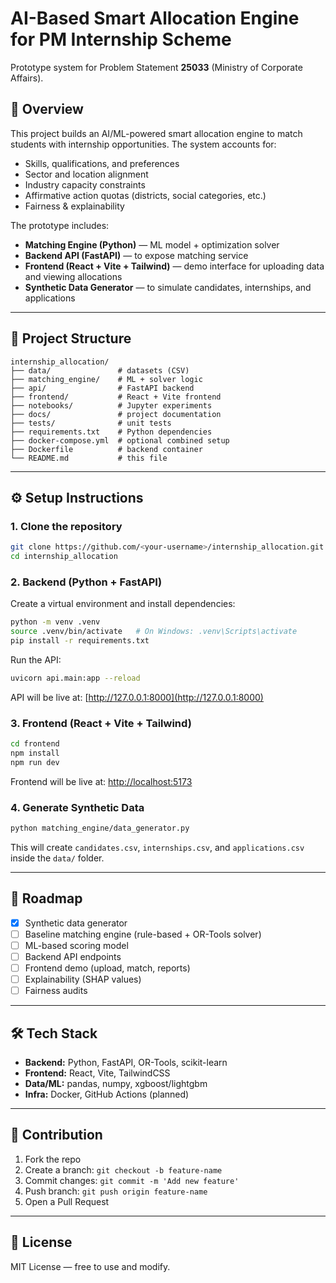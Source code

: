 # AI-Based Smart Allocation Engine for PM Internship Scheme

Prototype system for Problem Statement **25033** (Ministry of Corporate Affairs).

## 🚀 Overview
This project builds an AI/ML-powered smart allocation engine to match students with internship opportunities. The system accounts for:
- Skills, qualifications, and preferences
- Sector and location alignment
- Industry capacity constraints
- Affirmative action quotas (districts, social categories, etc.)
- Fairness & explainability

The prototype includes:
- **Matching Engine (Python)** — ML model + optimization solver
- **Backend API (FastAPI)** — to expose matching service
- **Frontend (React + Vite + Tailwind)** — demo interface for uploading data and viewing allocations
- **Synthetic Data Generator** — to simulate candidates, internships, and applications

---

## 📂 Project Structure
```
internship_allocation/
├── data/               # datasets (CSV)
├── matching_engine/    # ML + solver logic
├── api/                # FastAPI backend
├── frontend/           # React + Vite frontend
├── notebooks/          # Jupyter experiments
├── docs/               # project documentation
├── tests/              # unit tests
├── requirements.txt    # Python dependencies
├── docker-compose.yml  # optional combined setup
├── Dockerfile          # backend container
└── README.md           # this file
```

---

## ⚙️ Setup Instructions

### 1. Clone the repository
```bash
git clone https://github.com/<your-username>/internship_allocation.git
cd internship_allocation
```

### 2. Backend (Python + FastAPI)
Create a virtual environment and install dependencies:
```bash
python -m venv .venv
source .venv/bin/activate   # On Windows: .venv\Scripts\activate
pip install -r requirements.txt
```
Run the API:
```bash
uvicorn api.main:app --reload
```
API will be live at: [http://127.0.0.1:8000](http://127.0.0.1:8000)

### 3. Frontend (React + Vite + Tailwind)
```bash
cd frontend
npm install
npm run dev
```
Frontend will be live at: [http://localhost:5173](http://localhost:5173)

### 4. Generate Synthetic Data
```bash
python matching_engine/data_generator.py
```
This will create `candidates.csv`, `internships.csv`, and `applications.csv` inside the `data/` folder.

---

## 🧩 Roadmap
- [x] Synthetic data generator
- [ ] Baseline matching engine (rule-based + OR-Tools solver)
- [ ] ML-based scoring model
- [ ] Backend API endpoints
- [ ] Frontend demo (upload, match, reports)
- [ ] Explainability (SHAP values)
- [ ] Fairness audits

---

## 🛠 Tech Stack
- **Backend:** Python, FastAPI, OR-Tools, scikit-learn
- **Frontend:** React, Vite, TailwindCSS
- **Data/ML:** pandas, numpy, xgboost/lightgbm
- **Infra:** Docker, GitHub Actions (planned)

---

## 🤝 Contribution
1. Fork the repo
2. Create a branch: `git checkout -b feature-name`
3. Commit changes: `git commit -m 'Add new feature'`
4. Push branch: `git push origin feature-name`
5. Open a Pull Request

---

## 📜 License
MIT License — free to use and modify.

